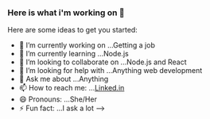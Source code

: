 ### Here is what i'm working on 👋


Here are some ideas to get you started:

- 🔭 I’m currently working on ...Getting a job
- 🌱 I’m currently learning ...Node.js 
- 👯 I’m looking to collaborate on ...Node.js and React
- 🤔 I’m looking for help with ...Anything web development
- 💬 Ask me about ...Anything
- 📫 How to reach me: ...[Linked.in](https://www.linkedin.com/in/bohlokoa-tsepiso-morite-501b94160)
- 😄 Pronouns: ...She/Her
- ⚡ Fun fact: ...I ask a lot
-->
